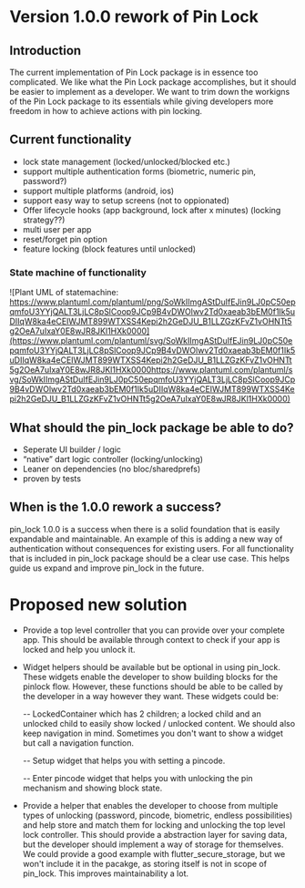 # Version 1.0.0 rework of Pin Lock

## Introduction
The current implementation of Pin Lock package is in essence too complicated. We like what the Pin Lock package accomplishes, but it should be easier to implement as a developer. We want to trim down the workigns of the Pin Lock package to its essentials while giving developers more freedom in how to achieve actions with pin locking.

## Current functionality

- lock state management (locked/unlocked/blocked etc.)
- support multiple authentication forms (biometric, numeric pin, password?)
- support multiple platforms (android, ios)
- support easy way to setup screens (not to oppionated)
- Offer lifecycle hooks (app background, lock after x minutes) (locking strategy??)
- multi user per app
- reset/forget pin option
- feature locking (block features until unlocked)

### State machine of functionality
  
![Plant UML of statemachine: https://www.plantuml.com/plantuml/png/SoWkIImgAStDuIfEJin9LJ0pC50epqmfoU3YYjQALT3LjLC8pSlCoop9JCp9B4vDWOlwv2Td0xaeab3bEM0f1Ik5uDIIqW8ka4eCEIWJMT899WTXSS4Kepi2h2GeDJU_B1LLZGzKFvZ1vOHNTt5g2OeA7uIxaY0E8wJR8JKl1HXk0000](https://www.plantuml.com/plantuml/svg/SoWkIImgAStDuIfEJin9LJ0pC50epqmfoU3YYjQALT3LjLC8pSlCoop9JCp9B4vDWOlwv2Td0xaeab3bEM0f1Ik5uDIIqW8ka4eCEIWJMT899WTXSS4Kepi2h2GeDJU_B1LLZGzKFvZ1vOHNTt5g2OeA7uIxaY0E8wJR8JKl1HXk0000https://www.plantuml.com/plantuml/svg/SoWkIImgAStDuIfEJin9LJ0pC50epqmfoU3YYjQALT3LjLC8pSlCoop9JCp9B4vDWOlwv2Td0xaeab3bEM0f1Ik5uDIIqW8ka4eCEIWJMT899WTXSS4Kepi2h2GeDJU_B1LLZGzKFvZ1vOHNTt5g2OeA7uIxaY0E8wJR8JKl1HXk0000)

## What should the pin_lock package be able to do?
- Seperate UI builder / logic
- “native” dart logic controller (locking/unlocking)
- Leaner on dependencies (no bloc/sharedprefs)
- proven by tests

## When is the 1.0.0 rework a success?
pin_lock 1.0.0 is a success when there is a solid foundation that is easily expandable and maintainable. An example of this is adding a new way of authentication without consequences for existing users.
For all functionality that is included in pin_lock package should be a clear use case. This helps guide us expand and improve pin_lock in the future.



# Proposed new solution
- Provide a top level controller that you can provide over your complete app. This should be available through context to check if your app is locked and help you unlock it.
- Widget helpers should be available but be optional in using pin_lock. These widgets enable the developer to show building blocks for the pinlock flow. However, these functions should be able to be called by the developer in a way however they want. These widgets could be:
  
  -- LockedContainer which has 2 children; a locked child and an unlocked child to easily show locked / unlocked content. We should also keep navigation in mind. Sometimes you don't want to show a widget but call a navigation function.

  -- Setup widget that helps you with setting a pincode.

  -- Enter pincode widget that helps you with unlocking the pin mechanism and showing block state.

- Provide a helper that enables the developer to choose from multiple types of unlocking (password, pincode, biometric, endless possibilities) and help store and match them for locking and unlocking the top level lock controller. This should provide a abstraction layer for saving data, but the developer should implement a way of storage for themselves. We could provide a good example with flutter_secure_storage, but we won't include it in the pacakge, as storing itself is not in scope of pin_lock. This improves maintainability a lot.